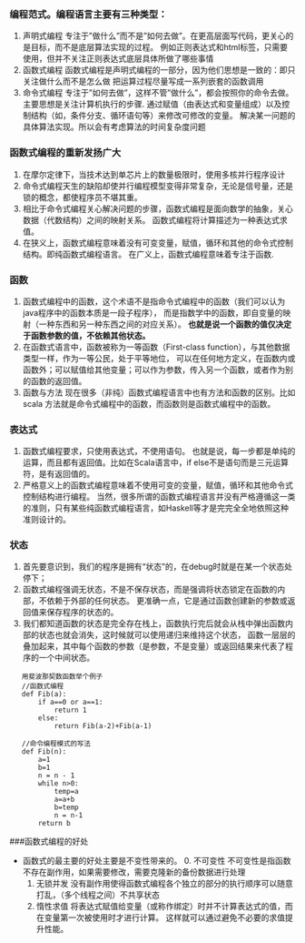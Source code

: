 ### 编程范式。编程语言主要有三种类型：
1. 声明式编程
      专注于”做什么”而不是”如何去做”。在更高层面写代码，更关心的是目标，而不是底层算法实现的过程。
      例如正则表达式和html标签，只需要使用，但并不关注正则表达式底层具体所做了哪些事情
2. 函数式编程
      函数式编程是声明式编程的一部分，因为他们思想是一致的：即只关注做什么而不是怎么做
      把运算过程尽量写成一系列嵌套的函数调用
3. 命令式编程
      专注于”如何去做”，这样不管”做什么”，都会按照你的命令去做。主要思想是关注计算机执行的步骤.
      通过赋值（由表达式和变量组成）以及控制结构（如，条件分支、循环语句等）来修改可修改的变量。
      解决某一问题的具体算法实现。所以会有考虑算法的时间复杂度问题

### 函数式编程的重新发扬广大
1. 在摩尔定律下，当技术达到单芯片上的数量极限时，使用多核并行程序设计
2. 命令式编程天生的缺陷却使并行编程模型变得非常复杂，无论是信号量，还是锁的概念，都使程序员不堪其重。
3. 相比于命令式编程关心解决问题的步骤，函数式编程是面向数学的抽象，关心数据（代数结构）之间的映射关系。
    函数式编程将计算描述为一种表达式求值。
4. 在狭义上，函数式编程意味着没有可变变量，赋值，循环和其他的命令式控制结构。即纯函数式编程语言。
    在广义上，函数式编程意味着专注于函数.

### 函数
1. 函数式编程中的函数，这个术语不是指命令式编程中的函数（我们可以认为java程序中的函数本质是一段子程序），
     而是指数学中的函数，即自变量的映射（一种东西和另一种东西之间的对应关系）。
     **也就是说一个函数的值仅决定于函数参数的值，不依赖其他状态。**
2. 在函数式语言中，函数被称为一等函数（First-class function），与其他数据类型一样，作为一等公民，处于平等地位，
    可以在任何地方定义，在函数内或函数外；可以赋值给其他变量；可以作为参数，传入另一个函数，或者作为别的函数的返回值。
3. 函数与方法
     现在很多（非纯）函数式编程语言中也有方法和函数的区别。比如scala
     方法就是命令式编程中的函数，而函数则是函数式编程中的函数。

### 表达式
1. 函数式编程要求，只使用表达式，不使用语句。
    也就是说，每一步都是单纯的运算，而且都有返回值。比如在Scala语言中，if else不是语句而是三元运算符，是有返回值的。
2. 严格意义上的函数式编程意味着不使用可变的变量，赋值，循环和其他命令式控制结构进行编程。
    当然，很多所谓的函数式编程语言并没有严格遵循这一类的准则，只有某些纯函数式编程语言，如Haskell等才是完完全全地依照这种准则设计的。

### 状态
1. 首先要意识到，我们的程序是拥有“状态”的，在debug时就是在某一个状态处停下；
2. 函数式编程强调无状态，不是不保存状态，而是强调将状态锁定在函数的内部，不依赖于外部的任何状态。
     更准确一点，它是通过函数创建新的参数或返回值来保存程序的状态的。
3. 我们都知道函数的状态是完全存在栈上，函数执行完后就会从栈中弹出函数内部的状态也就会消失，这时候就可以使用递归来维持这个状态，
    函数一层层的叠加起来，其中每个函数的参数（是参数，不是变量）或返回结果来代表了程序的一个中间状态。
``````
   用斐波那契数函数举个例子
   //函数式编程
   def Fib(a):
       if a==0 or a==1:
           return 1
       else:
           return Fib(a-2)+Fib(a-1)

   //命令编程模式的写法
   def Fib(n):
       a=1
       b=1
       n = n - 1
       while n>0:
           temp=a
           a=a+b
           b=temp
           n = n-1
       return b
``````

###函数式编程的好处
- 函数式的最主要的好处主要是不变性带来的。
   0. 不可变性
         不可变性是指函数不存在副作用，如果需要修改，需要克隆新的备份数据进行处理
   1. 无锁并发
        没有副作用使得函数式编程各个独立的部分的执行顺序可以随意打乱，（多个线程之间）不共享状态
   2. 惰性求值
        将表达式赋值给变量（或称作绑定）时并不计算表达式的值，而在变量第一次被使用时才进行计算。
        这样就可以通过避免不必要的求值提升性能。